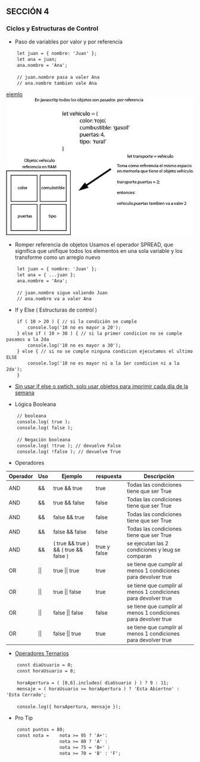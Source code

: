 ## SECCIÓN 4
### Ciclos y Estructuras de Control

* Paso de variables por valor y por referencia
```
    let juan = { nombre: 'Juan' };
    let ana = juan;
    ana.nombre = 'Ana';

    // juan.nombre pasa a valer Ana
    // ana.nombre tambien vale Ana
```
[ ejemlo ](valor-referencia.js)
![alt text](objeto-valor-referencia.jpg)

* Romper referencia de objetos
Usamos el operador SPREAD, que significa que unifique todos los elementos
en una sola variable y los transforme como un arreglo nuevo
```
    let juan = { nombre: 'Juan' };
    let ana = { ...juan };
    ana.nombre = 'Ana';

    // juan.nombre sigue valiendo Juan
    // ana.nombre va a valer Ana
```

* If y Else ( Estructuras de control )
```
    if ( 10 > 20 ) { // si la condición se cumple
        console.log('10 no es mayor a 20');
    } else if ( 10 > 30 ) { // si la primer condicion no se cumple pasamos a la 2da
        console.log('10 no es mayor a 30');
    } else { // si no se cumple ninguna condicion ejecutamos el ultimo ELSE
        console.log('10 no es mayor ni a la 1er condicion ni a la 2da');
    }   
```
* [Sin usar if else o swtich, solo usar objetos para imprimir cada dia de la semana](laboratorio.js)

* Lógica Booleana

```
    // booleana
    console.log( true );
    console.log( false );

    // Negación booleana
    console.log( !true ); // devuelve False
    console.log( !false ); // devuelve True
```

* Operadores

| Operador| Uso | Ejemplo | respuesta | Descripción |
|-|-|-|-|-|
| AND | && | true && true | true |Todas las condiciones tiene que ser True |
| AND | && | true && false | false |Todas las condiciones tiene que ser True |
| AND | && | false && true | false |Todas las condiciones tiene que ser True |
| AND | && | false && false | false |Todas las condiciones tiene que ser True |
| AND | && | ( true && true ) && ( true && false )| true y false | se ejecutan las 2 condiciones y leug se comparan|
| OR | \|\| | true \|\| true | true | se tiene que cumplir al menos 1 condiciones para devolver true |
| OR | \|\| | true \|\| false | true | se tiene que cumplir al menos 1 condiciones para devolver true |
| OR | \|\| | false \|\| false | false | se tiene que cumplir al menos 1 condiciones para devolver true |
| OR | \|\| | false \|\| true | true | se tiene que cumplir al menos 1 condiciones para devolver true |

* [Operadores Ternarios](./operador-ternario.js)
```  
    const diaUsuario = 0;
    const horaUsuario = 8;

    horaApertura = ( [0,6].includes( diaUsuario ) ) ? 9 : 11;
    mensaje = ( horaUsuario >= horaApertura ) ? 'Esta Abiertno' : 'Esta Cerrado';

    console.log({ horaApertura, mensaje });
```
* Pro Tip
```
    const puntos = 80;
    const nota =    nota >= 95 ? 'A+':
                    nota >= 80 ? 'A' :
                    nota >= 75 = 'B+' :
                    nota >= 70 = 'B' : 'F';

```
